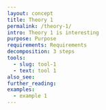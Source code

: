 ```yaml
---
layout: concept
title: Theory 1
permalink: /theory-1/
intro: Theory 1 is interesting
purpose: Purpose
requirements: Requirements
decomposition: 3 steps
tools:
  - slug: tool-1
  - text: tool 1
also_see:
further_reading:
examples:
  - example 1
---
```

